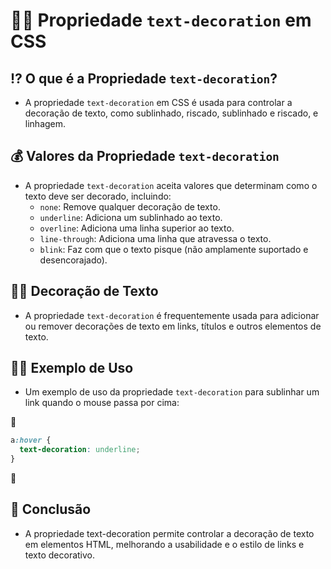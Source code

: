 # 🥻📝 Propriedade `text-decoration` em CSS

## ⁉ O que é a Propriedade `text-decoration`?
- A propriedade `text-decoration` em CSS é usada para controlar a decoração de texto, como sublinhado, riscado, sublinhado e riscado, e linhagem.

## 💰 Valores da Propriedade `text-decoration`
- A propriedade `text-decoration` aceita valores que determinam como o texto deve ser decorado, incluindo:
  - `none`: Remove qualquer decoração de texto.
  - `underline`: Adiciona um sublinhado ao texto.
  - `overline`: Adiciona uma linha superior ao texto.
  - `line-through`: Adiciona uma linha que atravessa o texto.
  - `blink`: Faz com que o texto pisque (não amplamente suportado e desencorajado).

## 🥻📝 Decoração de Texto
- A propriedade `text-decoration` é frequentemente usada para adicionar ou remover decorações de texto em links, títulos e outros elementos de texto.

## 👩‍🏫 Exemplo de Uso
- Um exemplo de uso da propriedade `text-decoration` para sublinhar um link quando o mouse passa por cima:

📌

  ```css
  a:hover {
    text-decoration: underline;
  }
  ```

📌

## 🎨 Conclusão
- A propriedade text-decoration permite controlar a decoração de texto em elementos HTML, melhorando a usabilidade e o estilo de links e texto decorativo.
